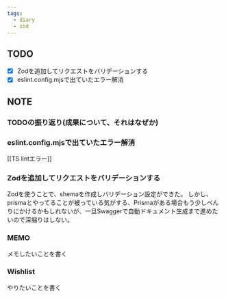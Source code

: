 ```yaml
---
tags:
  - diary
  - zod
---
```


## TODO
- [x] Zodを追加してリクエストをバリデーションする
- [x] eslint.config.mjsで出ていたエラー解消
## NOTE
### TODOの振り返り(成果について、それはなぜか)
### eslint.config.mjsで出ていたエラー解消
[[TS lintエラー]]

### Zodを追加してリクエストをバリデーションする
Zodを使うことで、shemaを作成しバリデーション設定ができた。
しかし、prismaとやってることが被っている気がする、Prismaがある場合もう少しべんりにかけるかもしれないが、一旦Swaggerで自動ドキュメント生成まで進めたいので深堀りはしない。

### MEMO
メモしたいことを書く


### Wishlist
やりたいことを書く
